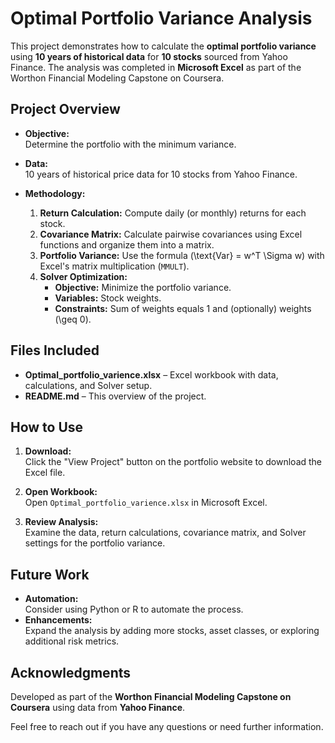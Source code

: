 # Optimal Portfolio Variance Analysis

This project demonstrates how to calculate the **optimal portfolio variance** using **10 years of historical data** for **10 stocks** sourced from Yahoo Finance. The analysis was completed in **Microsoft Excel** as part of the Worthon Financial Modeling Capstone on Coursera.

## Project Overview

- **Objective:**  
  Determine the portfolio with the minimum variance.

- **Data:**  
  10 years of historical price data for 10 stocks from Yahoo Finance.

- **Methodology:**  
  1. **Return Calculation:** Compute daily (or monthly) returns for each stock.  
  2. **Covariance Matrix:** Calculate pairwise covariances using Excel functions and organize them into a matrix.  
  3. **Portfolio Variance:** Use the formula \(\text{Var} = w^T \Sigma w\) with Excel's matrix multiplication (`MMULT`).  
  4. **Solver Optimization:**  
     - **Objective:** Minimize the portfolio variance.  
     - **Variables:** Stock weights.  
     - **Constraints:** Sum of weights equals 1 and (optionally) weights \(\geq 0\).

## Files Included

- **Optimal_portfolio_varience.xlsx** – Excel workbook with data, calculations, and Solver setup.
- **README.md** – This overview of the project.

## How to Use

1. **Download:**  
   Click the "View Project" button on the portfolio website to download the Excel file.

2. **Open Workbook:**  
   Open `Optimal_portfolio_varience.xlsx` in Microsoft Excel.

3. **Review Analysis:**  
   Examine the data, return calculations, covariance matrix, and Solver settings for the portfolio variance.

## Future Work

- **Automation:**  
  Consider using Python or R to automate the process.
- **Enhancements:**  
  Expand the analysis by adding more stocks, asset classes, or exploring additional risk metrics.

## Acknowledgments

Developed as part of the **Worthon Financial Modeling Capstone on Coursera** using data from **Yahoo Finance**.

Feel free to reach out if you have any questions or need further information.
